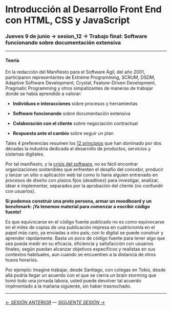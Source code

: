 # Introducción al Desarrollo Front End con HTML, CSS y JavaScript

### Jueves 9 de junio → sesion_12 → Trabajo final: Software funcionando sobre documentación extensiva

- - - - - - -

#### Teoría

En la redacción del Manifiesto para el Software Ágil, del año 2001, participaron representantes de Extreme Programming, SCRUM, DSDM, Adaptive Software Development, Crystal, Feature-Driven Development, Pragmatic Programming y otros simpatizantes de maneras de trabajar donde se había aprendido a valorar:

- **Individuos e interacciones** sobre procesos y herramientas

- **Software funcionando** sobre documentación extensiva

- **Colaboración con el cliente** sobre negociación contractual

- **Respuesta ante el cambio** sobre seguir un plan

Tales 4 preferencias resumen los [12 principios](https://agilemanifesto.org/iso/es/principles.html) que han dominado por dos décadas la industria dedicada al desarrollo de productos, servicios y sistemas digitales.

Por tal manifiesto, y la [crisis del software](https://es.wikipedia.org/wiki/Crisis_del_software), no es fácil encontrar organizaciones sostenibles que enfrenten el desafío del concebir, producir y lanzar un sitio o aplicación web tal como lo haría alguien entrenado en procesos de diseño con plazos fijos (*deadlines*) para investigar, analizar, idear e implementar, separados por la aprobación del cliente (no confundir con usuarios).

**Si podemos construir una proto persona, armar un moodboard y un benchmark: ¡Ya tenemos material para comenzar a escribir código fuente!** 

Es que equivocarse en el código fuente publicado no es como equivocarse en el miles de copias de una publicación impresa en cuatricromía en el papel más caro, ya enviadas a otro país; con lo digital se puede construir y aprender rápidamente. Basta un poco de código fuente para tener algo que sea pueda medir en su eficacia, eficiencia y satisfacción con usuarios finales, según puedan alcanzar objetivos específicos y realistas en sus contextos habituales, aun cuando se encuentren a la distancia de otros husos horarios. 

Por ejemplo: Imagine trabajar, desde Santiago, con colegas en Tokio, desde allá podría llegar un acuerdo con el que se cierra un brain storming que tomó todo una jornada labora, usted puede devolver tal acuerdo implmentado a la mañana siguiente, sin haber trasnochado.


- - - - - - - 

###### [← SESIÓN ANTERIOR](https://github.com/profesorfaco/front-end/tree/main/sesion_11) — [SIGUIENTE SESIÓN →](https://github.com/profesorfaco/front-end/tree/main/sesion_13)

